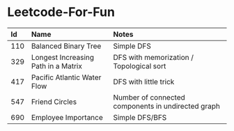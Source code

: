 # Leetcode-For-Fun

| Id   | Name                                   | Notes                                    |
|:---- |:---------------------------------------|:-----------------------------------------|
| 110  | Balanced Binary Tree                   | Simple DFS                               |
| 329  | Longest Increasing Path in a Matrix    | DFS with memorization / Topological sort |
| 417  | Pacific Atlantic Water Flow            | DFS with little trick                    |
| 547  | Friend Circles                         | Number of connected components in undirected graph |
| 690  | Employee Importance                    | Simple DFS/BFS                           |

